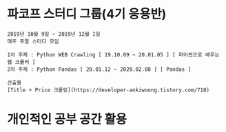 # 파코프 스터디 그룹(4기 응용반)

```
2019년 10월 9일 ~ 2019년 12월 1일
매주 주말 스터디 모임
```

```
1차 주제 : Python WEB Crawling [ 19.10.09 ~ 20.01.05 ] [ 파이썬으로 배우는 웹 크롤러 ]
2차 주제 : Python Pandas [ 20.01.12 ~ 2020.02.08 ] [ Pandas ]
```

```
산출물
[Title + Price 크롤링](https://developer-ankiwoong.tistory.com/718)
```

# 개인적인 공부 공간 활용
